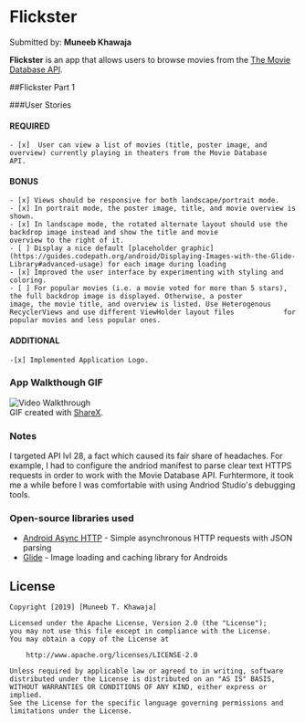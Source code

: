 # Flickster
Submitted by: **Muneeb Khawaja**

**Flickster** is an app that allows users to browse movies from the [The Movie Database API](http://docs.themoviedb.apiary.io/#).


##Flickster Part 1

###User Stories

#### REQUIRED 
	- [x]  User can view a list of movies (title, poster image, and overview) currently playing in theaters from the Movie Database	 		API.

#### BONUS
	- [x] Views should be responsive for both landscape/portrait mode.
	- [x] In portrait mode, the poster image, title, and movie overview is shown.
	- [x] In landscape mode, the rotated alternate layout should use the backdrop image instead and show the title and movie 		      overview to the right of it.
	- [ ] Display a nice default [placeholder graphic](https://guides.codepath.org/android/Displaying-Images-with-the-Glide-		      Library#advanced-usage) for each image during loading
	- [x] Improved the user interface by experimenting with styling and coloring.
	- [ ] For popular movies (i.e. a movie voted for more than 5 stars), the full backdrop image is displayed. Otherwise, a poster 		      image, the movie title, and overview is listed. Use Heterogenous RecyclerViews and use different ViewHolder layout files 		      for popular movies and less popular ones.

#### ADDITIONAL 
	-[x] Implemented Application Logo. 


### App Walkthough GIF

<img src="Flickster App.gif" title = 'Video Walkthrough' width='' alt='Video Walkthrough' ><br>
GIF created with [ShareX](https://getsharex.com/).
### Notes
I targeted API lvl 28, a fact which caused its fair share of headaches. For example, I had to configure the andriod manifest to parse
clear text HTTPS requests in order to work with the Movie Database API. Furhtermore, it took me a while before I was comfortable with using Andriod Studio's debugging tools.  


### Open-source libraries used

- [Android Async HTTP](https://github.com/loopj/android-async-http) - Simple asynchronous HTTP requests with JSON parsing
- [Glide](https://github.com/bumptech/glide) 			    - Image loading and caching library for Androids

## License

    Copyright [2019] [Muneeb T. Khawaja]

    Licensed under the Apache License, Version 2.0 (the "License");
    you may not use this file except in compliance with the License.
    You may obtain a copy of the License at

        http://www.apache.org/licenses/LICENSE-2.0

    Unless required by applicable law or agreed to in writing, software
    distributed under the License is distributed on an "AS IS" BASIS,
    WITHOUT WARRANTIES OR CONDITIONS OF ANY KIND, either express or implied.
    See the License for the specific language governing permissions and
    limitations under the License.




